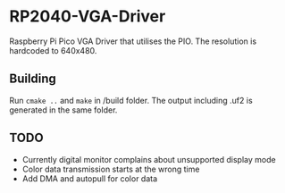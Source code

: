 # RP2040-VGA-Driver
Raspberry Pi Pico VGA Driver that utilises the PIO. The resolution is hardcoded to 640x480.

## Building
Run `cmake ..` and `make` in /build folder. The output including .uf2 is generated in the same folder.

## TODO
- Currently digital monitor complains about unsupported display mode
- Color data transmission starts at the wrong time
- Add DMA and autopull for color data
